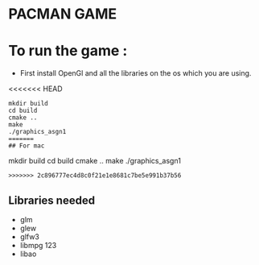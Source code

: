 PACMAN GAME
=========================

# To run the game :

- First install OpenGl and all the libraries on the os which you are using.

<<<<<<< HEAD
```
mkdir build
cd build
cmake ..
make
./graphics_asgn1
=======
## For mac
  ```
  mkdir build
  cd build
  cmake ..
  make
  ./graphics_asgn1
  ```
>>>>>>> 2c896777ec4d8c0f21e1e8681c7be5e991b37b56

```

## Libraries needed 
- glm
- glew
- glfw3
- libmpg 123
- libao